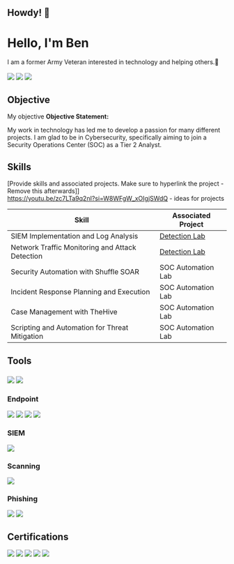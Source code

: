 ## Howdy! 🤠
# Hello, I'm Ben

I am a former Army Veteran interested in technology and helping others.🤝<br>
<br>
<a href="https://www.linkedin.com/in/benjamin-k-rhodes/"><img src="https://img.shields.io/badge/-LinkedIn-0072b1?&style=for-the-badge&logo=linkedin&logoColor=white" /></a>
<a href="https://academy.hackthebox.com/achievement/badge/16c4d966-96fb-11ef-864f-bea50ffe6cb4"><img src="https://img.shields.io/badge/-HackTheBox-9FEF00?&style=for-the-badge&logo=hackthebox&logoColor=black" /></a>
<a href="https://tryhackme.com/r/p/slimeyskeleton"><img src="https://img.shields.io/badge/-TryHackMe-212C42?&style=for-the-badge&logo=tryhackme&logoColor=white" /></a>

## Objective

My objective 
**Objective Statement:**

My work in technology has led me to develop a passion for many different projects. I am glad to be in Cybersecurity, specifically aiming to join a Security Operations Center (SOC) as a Tier 2 Analyst.

## Skills
[Provide skills and associated projects. Make sure to hyperlink the project - Remove this afterwards]]
<br>
https://youtu.be/zc7LTa9q2nI?si=W8WFgW_xOIgjSWdQ - ideas for projects

| Skill                                         | Associated Project         |
|-----------------------------------------------|----------------------------|
| SIEM Implementation and Log Analysis          | <a href="https://github.com/benjaminrhodes/Dection-Lab/blob/main/README.md">Detection Lab</a>|
| Network Traffic Monitoring and Attack Detection | <a href="https://google.com">Detection Lab</a>|
| Security Automation with Shuffle SOAR         | SOC Automation Lab|
| Incident Response Planning and Execution      | SOC Automation Lab|
| Case Management with TheHive                  | SOC Automation Lab|
| Scripting and Automation for Threat Mitigation | SOC Automation Lab|



## Tools

### 
<div>
    <img src="https://img.shields.io/badge/-Wireshark-1679A7?&style=for-the-badge&logo=Wireshark&logoColor=white" />
    <img src="https://img.shields.io/badge/-iboss-28A745?&style=for-the-badge&logo=iboss&logoColor=white" />
       
</div>

### Endpoint
<div>
    <img src="https://img.shields.io/badge/-Microsoft_365_Defender-00A4EF?&style=for-the-badge&logo=Microsoft&logoColor=white" />
    <img src="https://img.shields.io/badge/-Ordr-28A745?&style=for-the-badge&logo=Ordr&logoColor=white" />
    <img src="https://img.shields.io/badge/-Varonis-EF3B2D?&style=for-the-badge&logo=Varonis&logoColor=white" />
    <img src="https://img.shields.io/badge/-AD_Audit-28A745?&style=for-the-badge&logo=AD_Audit&logoColor=white" /> 
</div>

### SIEM
<div>
    <img src="https://img.shields.io/badge/-Elastic-005571?&style=for-the-badge&logo=Elastic&logoColor=white" />
</div>

### Scanning
<div>
    <img src="https://img.shields.io/badge/-Tenable-007BFF?&style=for-the-badge&logo=Tenable&logoColor=white" />
</div>

### Phishing
<div>
    <img src="https://img.shields.io/badge/-Abnormal-28A745?&style=for-the-badge&logo=Abnormal&logoColor=white" />
    <img src="https://img.shields.io/badge/-KnowBe4-007BFF?&style=for-the-badge&logo=KnowBe4&logoColor=white" />
</div>

## Certifications

<div>
<img src="https://img.shields.io/badge/-Security%2B-FF0000?&style=for-the-badge&logo=CompTIA&logoColor=white" />
<img src="https://img.shields.io/badge/-CompTIA_CYSA%2B-007ACC?&style=for-the-badge&logo=CompTIA&logoColor=white" />
<img src="https://img.shields.io/badge/-Google_Cybersecurity-34A853?&style=for-the-badge&logo=Google&logoColor=white" />
<img src="https://img.shields.io/badge/-Google_IT_Support-007BFF?&style=for-the-badge&logo=Google&logoColor=white" />
<img src="https://img.shields.io/badge/-Lean_Six_Sigma_Yellow_Belt-FDD835?&style=for-the-badge&logo=LeanSixSigma&logoColor=white" />
</div>


